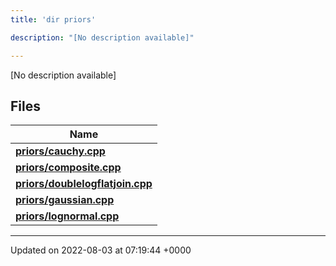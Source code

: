```yaml
---
title: 'dir priors'

description: "[No description available]"

---
```







[No description available]

## Files

| Name           |
| -------------- |
| **[priors/cauchy.cpp](/documentation/code/gambit_2.2/files/cauchy_8cpp/#file-cauchy.cpp)**  |
| **[priors/composite.cpp](/documentation/code/gambit_2.2/files/composite_8cpp/#file-composite.cpp)**  |
| **[priors/doublelogflatjoin.cpp](/documentation/code/gambit_2.2/files/doublelogflatjoin_8cpp/#file-doublelogflatjoin.cpp)**  |
| **[priors/gaussian.cpp](/documentation/code/gambit_2.2/files/gaussian_8cpp/#file-gaussian.cpp)**  |
| **[priors/lognormal.cpp](/documentation/code/gambit_2.2/files/lognormal_8cpp/#file-lognormal.cpp)**  |






-------------------------------

Updated on 2022-08-03 at 07:19:44 +0000
